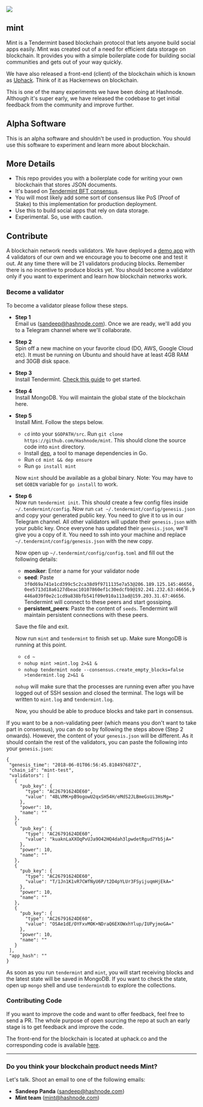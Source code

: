 ![](https://cdn.hashnode.com/res/hashnode/image/upload/v1527769914653/Hy7BiDakm.jpeg)

## mint

Mint is a Tendermint based blockchain protocol that lets anyone build social apps easily. Mint was created out of a need for efficient data storage on blockchain. It provides you with a simple boilerplate code for building social communities and gets out of your way quickly.

We have also released a front-end (client) of the blockchain which is known as [Uphack](http://uphack.co). Think of it as Hackernews on blockchain.

This is one of the many experiments we have been doing at Hashnode. Although it's super early, we have released the codebase to get initial feedback from the community and improve further.

## Alpha Software

This is an alpha software and shouldn't be used in production. You should use this software to experiment and learn more about blockchain.

## More Details

- This repo provides you with a boilerplate code for writing your own blockchain that stores JSON documents.
- It's based on [Tendermint BFT consensus](https://tendermint.com/).
- You will most likely add some sort of consensus like PoS (Proof of Stake) to this implementation for production deployment.
- Use this to build social apps that rely on data storage.
- Experimental. So, use with caution.

## Contribute

A blockchain network needs validators. We have deployed a [demo app](http://uphack.co) with 4 validators of our own and we encourage you to become one and test it out. At any time there will be 21 validators producing blocks. Remember there is no incentive to produce blocks yet. You should become a validator only if you want to experiment and learn how blockchain networks work.

### Become a validator

To become a validator please follow these steps.

- **Step 1**  
  Email us (sandeep@hashnode.com). Once we are ready, we'll add you to a Telegram channel where we'll collaborate.

- **Step 2**  
  Spin off a new machine on your favorite cloud (DO, AWS, Google Cloud etc). It must be running on Ubuntu and should have at least 4GB RAM and 30GB disk space.

- **Step 3**  
  Install Tendermint. [Check this guide](https://github.com/tendermint/tendermint/blob/master/docs/install.rst) to get started.

- **Step 4**  
  Install MongoDB. You will maintain the global state of the blockchain here.

- **Step 5**  
  Install Mint. Follow the steps below.
  - `cd` into your `$GOPATH/src`. Run `git clone https://github.com/Hashnode/mint`. This should clone the source code into `mint` directory.
  - Install [dep](https://github.com/golang/dep), a tool to manage dependencies in Go.
  - Run `cd mint && dep ensure`
  - Run `go install mint`

  Now `mint` should be available as a global binary. Note: You may have to set `GOBIN` variable for `go install` to work.

- **Step 6**  
  Now run `tendermint init`. This should create a few config files inside `~/.tendermint/config`. Now run `cat ~/.tendermint/config/genesis.json` and copy your generated public key. You need to give it to us in our Telegram channel. All other validators will update their `genesis.json` with your public key. Once everyone has updated their `genesis.json`, we'll give you a copy of it. You need to ssh into your machine and replace `~/.tendermint/config/genesis.json` with the new copy.

  Now open up `~/.tendermint/config/config.toml` and fill out the following details:

  - **moniker**: Enter a name for your validator node
  - **seed**: Paste `3f0d69a741e1cd399c5c2ca38d9f9711135e7a53@206.189.125.145:46656,0ee5713d18a6127dbeac10107860ef1c30edcfb9@192.241.232.63:46656,9446a039f0e2c1cd9a838bfb541f09e910a113ad@159.203.31.67:46656`. Tendermint will connect to these peers and start gossiping.
  - **persistent_peers**: Paste the content of `seeds`. Tendermint will maintain persistent connections with these peers.

  Save the file and exit.

  Now run `mint` and `tendermint` to finish set up. Make sure MongoDB is running at this point.

  - `cd ~`
  - `nohup mint >mint.log 2>&1 &`
  - `nohup tendermint node --consensus.create_empty_blocks=false >tendermint.log 2>&1 &`

  `nohup` will make sure that the processes are running even after you have logged out of SSH session and closed the terminal. The logs will be written to `mint.log` and `tendermint.log`.

  Now, you should be able to produce blocks and take part in consensus.


If you want to be a non-validating peer (which means you don't want to take part in consensus), you can do so by following the steps above (Step 2 onwards). However, the content of your `genesis.json` will be different. As it should contain the rest of the validators, you can paste the following into your `genesis.json`:

 ```
 {
  "genesis_time": "2018-06-01T06:56:45.810497687Z",
  "chain_id": "mint-test",
  "validators": [
    {
      "pub_key": {
        "type": "AC26791624DE60",
        "value": "4BLVMK+pB9ogowU2qxSH54H/eMdS2JLBmeGsUi3HsMg="
      },
      "power": 10,
      "name": ""
    },
    {
      "pub_key": {
        "type": "AC26791624DE60",
        "value": "kuaknLaXXOqPvUJa9O42HQ4dah3lpwdetRgud7Yb5jA="
      },
      "power": 10,
      "name": ""
    },
    {
      "pub_key": {
        "type": "AC26791624DE60",
        "value": "T/1Jn1K1vR7CWfNyU6P/t2D4pYLUr3FSyijuqmHjEkA="
      },
      "power": 10,
      "name": ""
    },
    {
      "pub_key": {
        "type": "AC26791624DE60",
        "value": "OSAe1dE/OYFxvMOK+NDraQ6EXOWxhYlup/IUPyjmoGA="
      },
      "power": 10,
      "name": ""
    }
  ],
  "app_hash": ""
}
 ```

As soon as you run `tendermint` and `mint`, you will start receiving blocks and the latest state will be saved in MongoDB. If you want to check the state, open up `mongo` shell and use `tendermintdb` to explore the collections.


### Contributing Code

If you want to improve the code and want to offer feedback, feel free to send a PR. The whole purpose of open sourcing the repo at such an early stage is to get feedback and improve the code.

The front-end for the blockchain is located at uphack.co and the corresponding code is available [here](https://github.com/Hashnode/Uphack).

---

### Do you think your blockchain product needs Mint?

Let's talk. Shoot an email to one of the following emails: 

- **Sandeep Panda** (sandeep@hashnode.com)
- **Mint team** (mint@hashnode.com)
